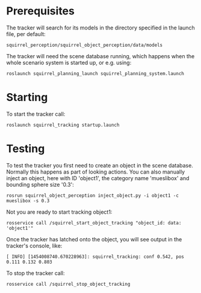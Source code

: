 # Prerequisites
The tracker will search for its models in the directory specified in the launch file, per default:
```
squirrel_perception/squirrel_object_perception/data/models
```

The tracker will need the scene database running, which happens when the whole scenario system is started up, or e.g. using:
```
roslaunch squirrel_planning_launch squirrel_planning_system.launch
```

# Starting
To start the tracker call:
```
roslaunch squirrel_tracking startup.launch
```

# Testing

To test the tracker you first need to create an object in the scene database. Normally this happens as part of looking actions. You can also manually inject an object, here with ID 'object1', the category name 'mueslibox' and bounding sphere size '0.3':
```
rosrun squirrel_object_perception inject_object.py -i object1 -c mueslibox -s 0.3
```

Not you are ready to start tracking object1:
```
rosservice call /squirrel_start_object_tracking "object_id: data: 'object1'" 
```

Once the tracker has latched onto the object, you will see output in the tracker's console, like:
```
[ INFO] [1454008740.670228963]: squirrel_tracking: conf 0.542, pos 0.111 0.132 0.803
```

To stop the tracker call:
```
rosservice call /squirrel_stop_object_tracking
```

